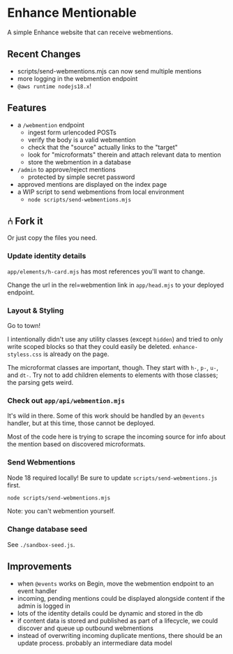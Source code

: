 # Enhance Mentionable

A simple Enhance website that can receive webmentions.

## Recent Changes

- scripts/send-webmentions.mjs can now send multiple mentions
- more logging in the webmention endpoint
- `@aws runtime nodejs18.x`!

## Features

- a `/webmention` endpoint
  - ingest form urlencoded POSTs
  - verify the body is a valid webmention
  - check that the "source" actually links to the "target"
  - look for "microformats" therein and attach relevant data to mention
  - store the webmention in a database
- `/admin` to approve/reject mentions
  - protected by simple secret password
- approved mentions are displayed on the index page
- a WIP script to send webmentions from local environment
  - `node scripts/send-webmentions.mjs`

## ⑃ Fork it

Or just copy the files you need.

### Update identity details

`app/elements/h-card.mjs` has most references you'll want to change.

Change the url in the rel=webmention link in `app/head.mjs` to your deployed endpoint.

### Layout & Styling

Go to town!

I intentionally didn't use any utility classes (except `hidden`) and tried to only write scoped blocks so that they could easily be deleted. `enhance-styless.css` is already on the page.

The microformat classes are important, though. They start with `h-`, `p-`, `u-`, and `dt-`. Try not to add children elements to elements with those classes; the parsing gets weird.

### Check out `app/api/webmention.mjs`

It's wild in there. Some of this work should be handled by an `@events` handler, but at this time, those cannot be deployed.

Most of the code here is trying to scrape the incoming source for info about the mention based on discovered microformats.

### Send Webmentions

Node 18 required locally! Be sure to update `scripts/send-webmentions.js` first.

```sh
node scripts/send-webmentions.mjs
```

Note: you can't webmention yourself.

### Change database seed

See `./sandbox-seed.js`.

## Improvements

- when `@events` works on Begin, move the webmention endpoint to an event handler
- incoming, pending mentions could be displayed alongside content if the admin is logged in
- lots of the identity details could be dynamic and stored in the db
- if content data is stored and published as part of a lifecycle, we could discover and queue up outbound webmentions
- instead of overwriting incoming duplicate mentions, there should be an update process. probably an intermediare data model
